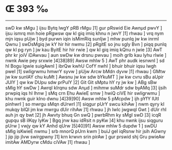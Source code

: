 # Œ 393 ‰
---
swD kw sMgu ] ijsu Bytq lwgY pRB rMgu ]1] gur pRswid Eie Awnµd pwvY ]
ijsu ismrq min hoie pRgwsw qw kI giq imiq khnu n jwvY ]1] rhwau ]
vrq nym mjn iqsu pUjw ] byd purwn iqin isMimRiq sunIjw ] mhw punIq jw
kw inrml Qwnu ] swDsMgiq jw kY hir hir nwmu ]2] pRgitE so jnu sgly
Bvn ] piqq punIq qw kI pg ryn ] jw kau ByitE hir hir rwie ] qw kI
giq imiq kQnu n jwie ]3] AwT phr kr joiV iDAwvau ] aun swDw kw
drsnu pwvau ] moih grIb kau lyhu rlwie ] nwnk Awie pey srxwie
]4]38]89] Awsw mhlw 5 ] AwT phr audk iesnwnI ] sd hI Bogu
lgwie suigAwnI ] ibrQw kwhU CofY nwhI ] bhuir bhuir iqsu lwgh pweI
]1] swligrwmu hmwrY syvw ] pUjw Arcw bMdn dyvw ]1] rhwau ] GMtw jw
kw sunIAY chu kuMt ] Awsnu jw kw sdw bYkuMT ] jw kw cvru sBu aUpir JUlY
] qw kw DUpu sdw prPulY ]2] Git Git sMptu hY ry jw kw ] ABg sBw
sMig hY swDw ] AwrqI kIrqnu sdw Anµd ] mihmw suMdr sdw byAMq ]3]
ijsih prwpiq iqs hI lhnw ] sMq crn Ehu AwieE srnw ] hwiQ ciVE
hir swligrwmu ] khu nwnk guir kIno dwnu ]4]39]90] Awsw mhlw 5
pMcpdw ] ijh pYfY lUtI pinhwrI ] so mwrgu sMqn dUrwrI ]1] siqgur pUrY
swcu kihAw ] nwm qyry kI mukqy bIQI jm kw mwrgu dUir rihAw ]1] rhwau
] jh lwlc jwgwqI Gwt ] dUir rhI auh jn qy bwt ]2] jh Awvty bhuq
Gn swQ ] pwrbRhm ky sMgI swD ]3] icqR gupqu sB ilKqy lyKw ] Bgq
jnw kau idRsit n pyKw ]4] khu nwnk ijsu siqguru pUrw ] vwjy qw kY
Anhd qUrw ]5]40]91] Awsw mhlw 5 dupdw 1 ] swDU sMig isKwieE
nwmu ] srb mnorQ pUrn kwm ] buiJ geI iqRsnw hir jsih AGwny ] jip
jip jIvw swirgpwny ]1] krn krwvn srin pirAw ] gur prswid shj
Gru pwieAw imitAw AMDyrw cMdu ciVAw ]1] rhwau ]
####
